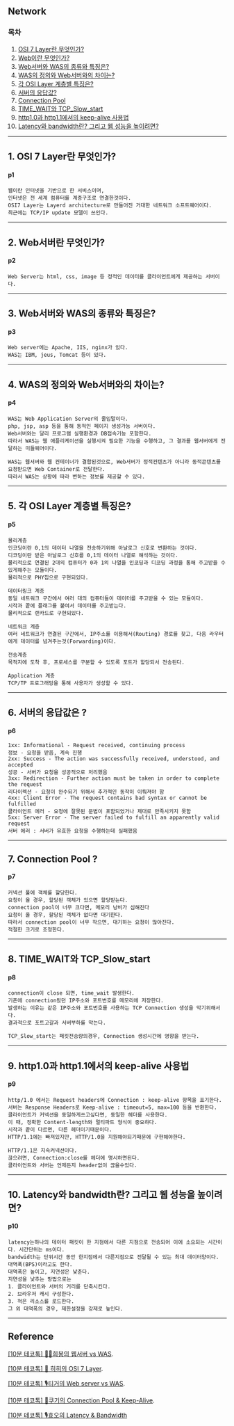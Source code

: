 ## Network
### 목차
1. [OSI 7 Layer란 무엇인가?](#p1)
2. [Web이란 무엇인가?](#p2)
3. [Web서버와 WAS의 종류와 특징은?](#p3)
4. [WAS의 정의와 Web서버와의 차이는?](#p4)
5. [각 OSI Layer 계층별 특징은?](#p5)
6. [서버의 응답값?](#p6)
7. [Connection Pool](#p7)
8. [TIME_WAIT와 TCP_Slow_start](#p8)
9. [http1.0과 http1.1에서의 keep-alive 사용법](#p9)
10. [Latency와 bandwidth란? 그리고 웹 성능을 높이려면?](#p10)

---

## 1. OSI 7 Layer란 무엇인가?
#### p1
```
웹이란 인터넷을 기반으로 한 서비스이며,
인터넷은 전 세계 컴퓨터를 계증구조로 연결한것이다.
OSI7 Layer는 Layerd architecture로 만들어진 거대한 네트워크 소프트웨어이다.
최근에는 TCP/IP update 모델이 쓰인다.
```

---

## 2. Web서버란 무엇인가?
#### p2
```
Web Server는 html, css, image 등 정적인 데이터를 클라이언트에게 제공하는 서버이다.
```

---

## 3. Web서버와 WAS의 종류와 특징은?
#### p3
```
Web server에는 Apache, IIS, nginx가 있다.
WAS는 IBM, jeus, Tomcat 등이 있다.
```

---

## 4. WAS의 정의와 Web서버와의 차이는?
#### p4
```
WAS는 Web Application Server의 줄임말이다.
php, jsp, asp 등을 통해 동적인 페이지 생성가능 서버이다.
Web서버와는 달리 프로그램 실행환경과 DB접속기능 포함한다.
따라서 WAS는 웹 애플리케이션을 실행시켜 필요한 기능을 수행하고, 그 결과를 웹서버에게 전달하는 미들웨어이다.

WAS는 웹서버와 웹 컨테이너가 결합된것으로, Web서버가 정적컨텐츠가 아니라 동적콘텐츠를 요청받으면 Web Container로 전달한다.
따라서 WAS는 상황에 따라 변하는 정보를 제공할 수 있다.
```

---

## 5. 각 OSI Layer 계층별 특징은?
#### p5
```
물리계층
인코딩이란 0,1의 데이터 나열을 전송하기위해 아날로그 신호로 변환하는 것이다.
디코딩이란 받은 아날로그 신호를 0,1의 데이터 나열로 해석하는 것이다.
물리적으로 연결된 2대의 컴퓨터가 0과 1의 나열을 인코딩과 디코딩 과정을 통해 주고받을 수 있게해주는 모듈이다.
물리적으로 PHY칩으로 구현되있다.

데이터링크 계층
동일 네트워크 구간에서 여러 대의 컴퓨터들이 데이터를 주고받을 수 있는 모듈이다.
시작과 끝에 플래그를 붙여서 데이터를 주고받는다.
물리적으로 랜카드로 구현되있다.

네트워크 계층
여러 네트워크가 연결된 구간에서, IP주소를 이용해서(Routing) 경로를 찾고, 다음 라우터에게 데이터를 넘겨주는것(Forwarding)이다.

전송계층
목적지에 도착 후, 프로세스를 구분할 수 있도록 포트가 할당되서 전송된다.

Application 계층
TCP/TP 프로그래밍을 통해 사용자가 생성할 수 있다.
```

---

## 6. 서버의 응답값은 ?
#### p6
```
1xx: Informational - Request received, continuing process
정보 - 요청을 받음, 계속 진행
2xx: Success - The action was successfully received, understood, and accepted
성공 - 서버가 요청을 성공적으로 처리했음
3xx: Redirection - Further action must be taken in order to complete the request
리다이렉션 - 요청이 완수되기 위해서 추가적인 동작이 이뤄져야 함
4xx: Client Error - The request contains bad syntax or cannot be fulfilled
클라이언트 에러 - 요청에 잘못된 문법이 포함되었거나 제대로 만족시키지 못함
5xx: Server Error - The server failed to fulfill an apparently valid request
서버 에러 : 서버가 유효한 요청을 수행하는데 실패했음
```

---

## 7. Connection Pool ?
#### p7
```
커넥션 풀에 객체를 할당한다.
요청이 올 경우, 할당된 객체가 있으면 할당받는다.
connection pool이 너무 크다면, 메모리 낭비가 심해진다
요청이 올 경우, 할당된 객체가 없다면 대기한다.
따라서 connection pool이 너무 작으면, 대기하는 요청이 많아진다.
적절한 크기로 조정한다.
```

---

## 8. TIME_WAIT와 TCP_Slow_start
#### p8
```
connection이 close 되면, time_wait 발생한다.
기존에 connection됬던 IP주소와 포트번호를 메모리에 저장한다.
발생하는 이유는 같은 IP주소와 포트번호를 사용하는 TCP Connection 생성을 막기위해서다.
결과적으로 포트고갈과 서버부하를 막는다.

TCP_Slow_start는 패킷전송량의경우, Connection 생성시간에 영향을 받는다.
```

---

## 9. http1.0과 http1.1에서의 keep-alive 사용법
#### p9
```
http/1.0 에서는 Request headers에 Connection : keep-alive 항목을 표기한다.
서버는 Response Headers로 Keep-alive : timeout=5, max=100 등을 반환한다.
클라이언트가 커넥션을 동일하게쓰고싶다면, 동일한 헤더를 사용한다.
이 때, 정확한 Content-length와 멀티파트 형식이 중요하다.
시작과 끝이 다르면, 다른 헤더이기때문이다.
HTTP/1.1에는 빠져있지만, HTTP/1.0을 지원해야되기때문에 구현해야한다.

HTTP/1.1은 지속커넥션이다.
끊으려면, Connection:close를 헤더에 명시하면된다.
클라이언트와 서버는 언제든지 header없이 끊을수있다.
```

---

## 10. Latency와 bandwidth란? 그리고 웹 성능을 높이려면?
#### p10
```
latency는하나의 데이터 패킷이 한 지점에서 다른 지점으로 전송되어 이에 소요되는 시간이다. 시간단위는 ms이다.
bandwidth는 단위시간 동안 한지점에서 다른지점으로 전달될 수 있는 최대 데이터양이다. 대역폭(BPS)이라고도 한다.
대역폭은 높이고, 지연성은 낯춘다.
지연성을 낯추는 방법으로는
1. 클라이언트와 서버의 거리를 단축시킨다.
2. 브라우저 캐시 구성한다.
3. 적은 리소스를 로드한다.
그 외 대역폭의 경우, 제한설정을 강제로 높인다.
```

---

## Reference
[[10분 테코톡] 👩‍🦰희봉의 웹서버 vs WAS](https://youtu.be/NyhbNtOq0Bc).

[[10분 테코톡] 🔮 히히의 OSI 7 Layer](https://youtu.be/1pfTxp25MA8).

[[10분 테코톡] 🎙티거의 Web server vs WAS](https://youtu.be/F_vBAbjj4Pk).

[[10분 테코톡] 🍪쿠기의 Connection Pool & Keep-Alive](https://youtu.be/MBgEhSUOlXo).

[[10분 테코톡] 🎙️효오의 Latency & Bandwidth](https://youtu.be/mFBIwEhvZUY)

